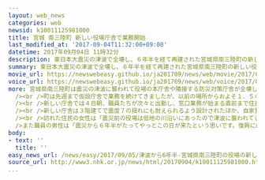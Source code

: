 ```yaml
---
layout: web_news
categories: web
newsid: k10011125981000
title: 宮城 南三陸町 新しい役場庁舎で業務開始
last_modified_at: '2017-09-04T11:32:00+09:00'
datetime: 2017年09月04日 11時32分
description: 東日本大震災の津波で全壊し、６年半を経て再建された宮城県南三陸町の新しい役場庁舎で４日から業務が始まり、朝から住民が手続きなどで窓口を訪れています。
summary: 東日本大震災の津波で全壊し、６年半を経て再建された宮城県南三陸町の新しい役場庁舎で４日から業務が始まり、朝から住民が手続きなどで窓口を訪れています。
movie_url: https://newswebeasy.github.io/ja201709/news/web/movie/2017/09/05/k10011125981000.mp4
voice_url: https://newswebeasy.github.io/ja201709/news/web/voice/2017/09/05/k10011125981000.mp3
more: 宮城県南三陸町は震災の津波に襲われて役場の本庁舎や隣接する防災対策庁舎が全壊し、防災対策庁舎では情報収集などに当たっていた職員ら４３人が犠牲になったとされています。<br
  /><br />町は先週まで仮設庁舎で業務を続けてきましたが、以前の場所からおよそ１．５キロ離れた高台に新たな庁舎が完成し、４日から業務が始まりました。<br
  /><br />新しい庁舎では４日朝、職員たちが次々と出勤し、窓口業務が始まる直前まで住民票のシステムのチェックなどに追われました。午前８時すぎ、業務が始まると住民が訪れて手続きを進めていました。<br
  /><br />新しい庁舎は３階建てで震度７の揺れにも耐えられるよう設計されたほか、自家発電の装置や災害時の拠点になる「災害対策室」などが備えられています。<br
  /><br />訪れた住民の女性は「震災前の役場は低地の川沿いにあったので津波に襲われてしまいましたが、ここは頑丈なつくりで高台に建っているので避難もできて安心です」と話していました。<br
  />また職員の男性は「震災から６年半がたってやっとこの日が来たという思いです。復興に向けてより頑張って皆さんが利用しやすい役場にしていきたい」と話していました。
body:
- text: ''
  title: ''
easy_news_url: /news/easy/2017/09/05/津波から6年半-宮城県南三陸町の役場の新しい建物ができる/
source_url: http://www3.nhk.or.jp/news/html/20170904/k10011125981000.html?utm_int=news-saigai_contents_list-items_009
...
```

